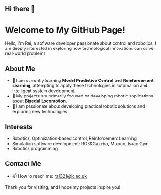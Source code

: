 ## Hi there 👋

# Welcome to My GitHub Page!

Hello, I'm Rui, a software developer passionate about control and robotics. I am deeply interested in exploring how technological innovations can solve real-world problems.

## About Me
- 🌱 I am currently learning **Model Predictive Control** and **Reinforcement Learning**, attempting to apply these technologies in automation and intelligent system development.
- 🔭 My projects are primarily focused on developing robotic applications about **Bipedal Locomotion**.
- 🤖 I am passionate about developing practical robotic solutions and exploring new technologies.

## Interests
- Robotics, Optimization-based control, Reinforcement Learning
- Simulation software development: ROS&Gazebo, Mujoco, Isaac Gym
- Robotics programming

## Contact Me
- 📫 How to reach me: rz1321@ic.ac.uk

Thank you for visiting, and I hope my projects inspire you!
